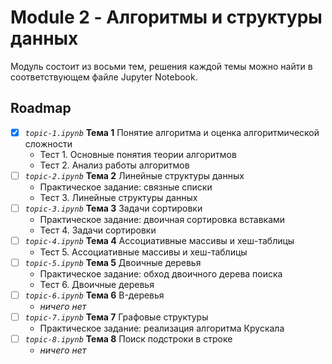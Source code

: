 # Module 2 - Алгоритмы и структуры данных

Модуль состоит из восьми тем, решения каждой темы
можно найти в соответствующем файле Jupyter Notebook.

## Roadmap

- [x] _`topic-1.ipynb`_ **Тема 1** Понятие алгоритма и оценка алгоритмической сложности
  - Тест 1. Основные понятия теории алгоритмов
  - Тест 2. Анализ работы алгоритмов
- [ ] _`topic-2.ipynb`_ **Тема 2** Линейные структуры данных
  - Практическое задание: связные списки
  - Тест 3. Линейные структуры данных
- [ ] _`topic-3.ipynb`_ **Тема 3** Задачи сортировки
  - Практическое задание: двоичная сортировка вставками
  - Тест 4. Задачи сортировки
- [ ] _`topic-4.ipynb`_ **Тема 4** Ассоциативные массивы и хеш­-таблицы
  - Тест 5. Ассоциативные массивы и хеш-таблицы
- [ ] _`topic-5.ipynb`_ **Тема 5** Двоичные деревья
  - Практическое задание: обход двоичного дерева поиска
  - Тест 6. Двоичные деревья
- [ ] _`topic-6.ipynb`_ **Тема 6** B-деревья
  - _ничего нет_
- [ ] _`topic-7.ipynb`_ **Тема 7** Графовые структуры
  - Практическое задание: реализация алгоритма Крускала
- [ ] _`topic-8.ipynb`_ **Тема 8** Поиск подстроки в строке
  - _ничего нет_